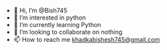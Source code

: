 - 👋 Hi, I’m @Bish745
- 👀 I’m interested in python
- 🌱 I’m currently learning Python
- 💞️ I’m looking to collaborate on nothing
- 📫 How to reach me khadkabishesh745@gmail.com

<!---
Bish745/Bish745 is a ✨ special ✨ repository because its `README.md` (this file) appears on your GitHub profile.
You can click the Preview link to take a look at your changes.
--->
